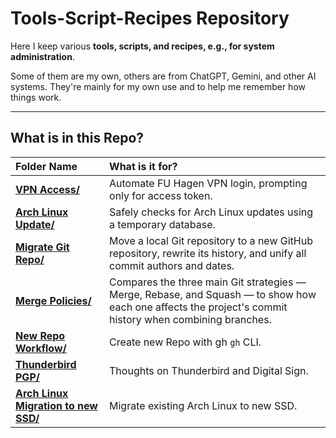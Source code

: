 # Tools-Script-Recipes Repository

Here I keep various **tools, scripts, and recipes, e.g., for system administration**.

Some of them are my own, others are from ChatGPT, Gemini, and other AI systems. They're mainly for my own use and to help me remember how things work.

---

## What is in this Repo?

| Folder Name | What is it for? |
| :--- | :--- |
| [**VPN Access/**](vpnaccess/README.md) | Automate FU Hagen VPN login, prompting only for access token. |
| [**Arch Linux Update/**](archlinupdate/README.md) | Safely checks for Arch Linux updates using a temporary database. |
| [**Migrate Git Repo/**](gitmigrate/README.md) | Move a local Git repository to a new GitHub repository, rewrite its history, and unify all commit authors and dates. |
| [**Merge Policies/**](mergepolicy/README.md) | Compares the three main Git strategies — Merge, Rebase, and Squash — to show how each one affects the project's commit history when combining branches. |
| [**New Repo Workflow/**](newrepoworkflow/README.md) | Create new Repo with gh `gh` CLI. |
| [**Thunderbird PGP/**](thunderbirdpgp/README.md) | Thoughts on Thunderbird and Digital Sign. |
| [**Arch Linux Migration to new SSD/**](archlinnewssd/README.md) | Migrate existing Arch Linux to new SSD. |

